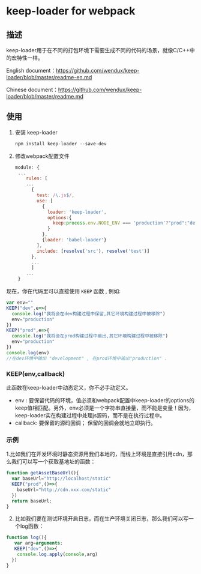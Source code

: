# keep-loader for webpack

## 描述

keep-loader用于在不同的打包环境下需要生成不同的代码的场景，就像C/C++中的宏特性一样。

English document：https://github.com/wendux/keep-loader/blob/master/readme-en.md

Chinese document：https://github.com/wendux/keep-loader/blob/master/readme.md

## 使用

1. 安装 keep-loader 

   ```javascript
   npm install keep-loader --save-dev
   ```

2. 修改webpack配置文件

   ```javascript
   module: {
    ...
       rules: [
       ...
         {
           test: /\.js$/,
           use: [
             {
               loader: 'keep-loader',
               options:{
                 keep:process.env.NODE_ENV === 'production'?"prod":"dev"
               }
             },
             {loader: 'babel-loader'}
           ],
           include: [resolve('src'), resolve('test')]
         },
         ...
         ]
       ...  
    }
   ```

现在，你在代码里可以直接使用 `KEEP`  函数 , 例如:

```javascript
var env=""
KEEP("dev",e=>{
  console.log("我将会在dev构建过程中保留,其它环境构建过程中被移除")
  env="production"
})
KEEP("prod",e=>{
  console.log("我将会在prod构建过程中输出,其它环境构建过程中被移除")
  env="production"
})
console.log(env)
//在dev环境中输出 "development" , 在prod环境中输出"production" .
```

### KEEP(env,callback)

此函数在keep-loader中动态定义，你不必手动定义。

- env : 要保留代码的环境，值必须和webpack配置中keep-loader的options的keep值相匹配。另外，env必须是一个字符串直接量，而不能是变量！因为，keep-loader实在构建过程中处理js源码，而不是在执行过程中。
- callback: 要保留的源码回调； 保留的回调会就地立即执行。

### 示例

1.比如我们在开发环境时静态资源用我们本地的，而线上环境是直接引用cdn，那么我们可以写一个获取基地址的函数：

```javascript
function getAssetBaseUrl(){
  var baseUrl="http://localhost/static"
  KEEP("prod",()=>{
    baseUrl="http://cdn.xxx.com/static"
  })
  return baseUrl;
}
```

2. 比如我们要在测试环境开启日志，而在生产环境关闭日志，那么我们可以写一个log函数：

```javascript
function log(){
   var arg=arguments;
   KEEP("dev",()=>{
    console.log.apply(console,arg)
  })
}
```

